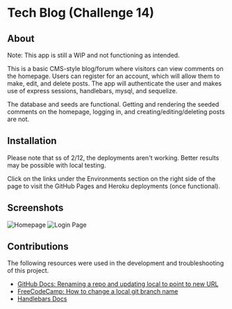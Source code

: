 # Tech Blog (Challenge 14)

## About

Note: This app is still a WIP and not functioning as intended.

This is a basic CMS-style blog/forum where visitors can view comments on the homepage. Users can register for an account, which will allow them to make, edit, and delete posts. The app will authenticate the user and makes use of express sessions, handlebars, mysql, and sequelize. 

The database and seeds are functional. Getting and rendering the seeded comments on the homepage, logging in, and creating/editing/deleting posts are not. 

## Installation

Please note that ss of 2/12, the deployments aren't working. Better results may be possible with local testing. 

Click on the links under the Environments section on the right side of the page to visit the GitHub Pages and Heroku deployments (once functional).

## Screenshots

![Homepage](./public/screenshots/c14-home.png)
![Login Page](./public/screenshots/Screenshot%20Capture%20-%202023-02-12%20-%2022-57-26.png)

## Contributions

The following resources were used in the development and troubleshooting of this project.

* [GitHub Docs: Renaming a repo and updating local to point to new URL](https://docs.github.com/en/repositories/creating-and-managing-repositories/renaming-a-repository)
* [FreeCodeCamp: How to change a local git branch name](https://www.freecodecamp.org/news/git-rename-branch-how-to-change-a-local-branch-name/)
* [Handlebars Docs](https://handlebarsjs.com/guide/#what-is-handlebars)